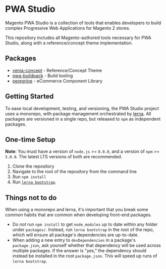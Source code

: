 # PWA Studio

Magento PWA Studio is a collection of tools that enables developers to build complex Progressive Web Applications for Magento 2 stores.

This repository includes all Magento-authored tools necessary for PWA Studio, along with a reference/concept theme implementation.

## Packages

-   [venia-concept](packages/venia-concept/README.md) - Reference/Concept Theme
-   [pwa-buildpack](packages/pwa-buildpack/README.md) - Build tooling
-   [peregrine](packages/peregrine/README.md) - eCommerce Component Library

## Getting Started

To ease local development, testing, and versioning, the PWA Studio project uses a monorepo, with package management orchestrated by [lerna](https://github.com/lerna/lerna#about). All packages are versioned in a single repo, but released to `npm` as independent packages.

## One-time Setup

**Note**: You must have a version of `node.js` >= `8.0.0`, and a version of `npm` >= `5.0.0`. The latest LTS versions of both are recommended.

1.  Clone the repository
2.  Navigate to the root of the repository from the command line
2.  Run `npm install`
3.  Run [`lerna bootstrap`](https://github.com/lerna/lerna#bootstrap).

## Things not to do

When using a monorepo and lerna, it's important that you break some common habits that are common when developing front-end packages.

-   Do _not_ run `npm install` to get `node_modules` up to date within any folder under `packages/`. Instead, run `lerna bootstrap` in the root of the repo, which will ensure all package's dependencies are up-to-date.
-   When adding a new entry to `devDependencies` in a package's `package.json`, ask yourself whether that dependency will be used across multiple packages. If the answer is "yes," the dependency should instead be installed in the root `package.json`. This will speed up runs of `lerna bootstrap`.
